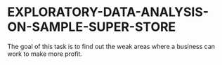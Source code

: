 # EXPLORATORY-DATA-ANALYSIS-ON-SAMPLE-SUPER-STORE
The goal of this task is to find out the weak areas where a business can work to make more profit.
